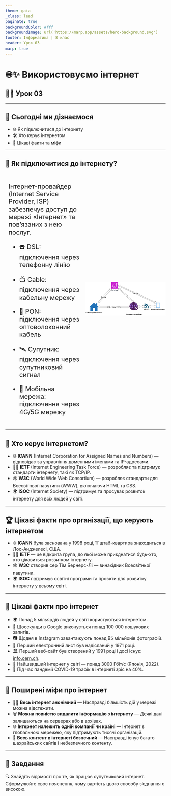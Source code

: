 ```yaml
---
theme: gaia
_class: lead
paginate: true
backgroundColor: #fff
backgroundImage: url('https://marp.app/assets/hero-background.svg')
footer: Інформатика | 8 клас
header: Урок 03
marp: true
---
```


<style>

.grid-container {
  display: grid;
  grid-template-columns: 50% 50%;
  align-items: left;
}
.text-left {
  font-size: 14px; /* Adjust text size */
  padding: 10px;
}
.image-center {
  max-width: 100%; /* Ensures the image scales within its space */
  height: auto;
  text-align: right;
  display: flex;
  align-items: center;
  justify-content: center;
}
.text-medium {
  font-size: 30px;
}
.text-small {
  font-size: 20px;
}

</style>

# 🌐✨ Використовуємо інтернет

## 🏫📘 Урок **03**

---

## 🎯 Сьогодні ми дізнаємося

- 🌐 Як підключитися до інтернету
- 🛠️ Хто керує інтернетом
- 🤔 Цікаві факти та міфи

---

## 🔌 Як підключитися до інтернету?

<div class="grid-container">
  <div class="text-left text-small">

Інтернет-провайдер (Internet Service Provider, ISP) забезпечує доступ до мережі «Інтернет» та пов’язаних з нею послуг.

- ☎️ DSL: підключення через телефонну лінію
- 📺 Cable: підключення через кабельну мережу
- 🧵 PON: підключення через оптоволоконний кабель
- 🛰️ Супутник: підключення через супутниковий сигнал
- 📱 Мобільна мережа: підключення через 4G/5G мережу

  </div>

  <div class="image-center">

![w:600px](./assets/03/various-internet-connections.png)

  </div>
</div>

---

## 🏢 Хто керує інтернетом?

- 🌐 **ICANN** (Internet Corporation for Assigned Names and Numbers) — відповідає за управління доменними іменами та IP-адресами.
- 🧑‍🔬 **IETF** (Internet Engineering Task Force) — розробляє та підтримує стандарти інтернету, такі як TCP/IP.
- 🕸️ **W3C** (World Wide Web Consortium) — розробляє стандарти для Всесвітньої павутини (WWW), включаючи HTML та CSS.
- 🌍 **ISOC** (Internet Society) — підтримує та просуває розвиток інтернету для всіх людей у світі.

---

## 🏆 Цікаві факти про організації, що керують інтернетом

- 🌐 **ICANN** була заснована у 1998 році, її штаб-квартира знаходиться в Лос-Анджелесі, США.
- 🧑‍🔬 **IETF** — це відкрита група, до якої може приєднатися будь-хто, хто цікавиться розвитком інтернету.
- 🕸️ **W3C** створив сер Тім Бернерс-Лі — винахідник Всесвітньої павутини.
- 🌍 **ISOC** підтримує освітні програми та проєкти для розвитку інтернету у всьому світі.

---

## 🌟 Цікаві факти про інтернет

- 🌍 Понад 5 мільярдів людей у світі користуються інтернетом.
- 🔎 Щосекунди в Google виконується понад 100 000 пошукових запитів.
- 📷 Щодня в Instagram завантажують понад 95 мільйонів фотографій.
- 📨 Перший електронний лист був надісланий у 1971 році.
- 🏛️ Перший веб-сайт був створений у 1991 році і досі існує: [info.cern.ch](http://info.cern.ch).
- 🚀 Найшвидший інтернет у світі — понад 3000 Гбіт/с (Японія, 2022).
- 🦠 Під час пандемії COVID-19 трафік в інтернеті зріс на 40%.

---

## 🧩 Поширені міфи про інтернет

- 🕵️‍♂️ **Весь інтернет анонімний** — Насправді більшість дій у мережі можна відстежити.
- 🗑️ **Можна повністю видалити інформацію з інтернету** — Деякі дані залишаються на серверах або в архівах.
- 🌐 **Інтернет належить одній компанії чи країні** — Інтернет є глобальною мережею, яку підтримують тисячі організацій.
- 🚫 **Весь контент в інтернеті безпечний** — Насправді існує багато шахрайських сайтів і небезпечного контенту.

---

## 📝 Завдання

🔍 Знайдіть відомості про те, як працює супутниковий інтернет. Сформулюйте своє пояснення, чому вартість цього способу з’єднання є високою.
